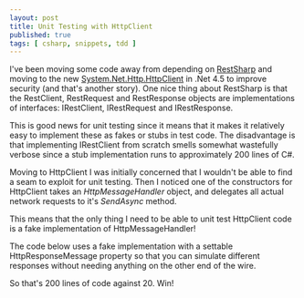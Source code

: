 ```yaml
---
layout: post
title: Unit Testing with HttpClient
published: true
tags: [ csharp, snippets, tdd ]
---
```


I've been moving some code away from depending on [RestSharp](https://github.com/restsharp/RestSharp) 
and moving to the new [System.Net.Http.HttpClient](http://msdn.microsoft.com/en-us/library/system.net.http.httpclient.aspx) 
in .Net 4.5 to improve security (and that's another story). One nice thing 
about RestSharp is that the RestClient, RestRequest and RestResponse objects 
are implementations of interfaces: IRestClient, IRestRequest and IRestResponse. 

This is good news for unit testing since it means that it makes it relatively 
easy to implement these as fakes or stubs in test code. The disadvantage 
is that implementing IRestClient from scratch smells somewhat wastefully 
verbose since a stub implementation runs to approximately 200 lines of C#. 

Moving to HttpClient I was initially concerned that I wouldn't be able to 
find a seam to exploit for unit testing. Then I noticed one of the constructors 
for HttpClient takes an *HttpMessageHandler* object, and delegates all 
actual network requests to it's *SendAsync* method.

This means that the only thing I need to be able to unit test HttpClient 
code is a fake implementation of HttpMessageHandler! 

The code below uses a fake implementation with a settable HttpResponseMessage property so 
that you can simulate different responses without needing anything on the 
other end of the wire.

<script src="https://gist.github.com/deejaygraham/f9bad06275a4587145e3.js"></script>

So that's 200 lines of code against 20. Win!
